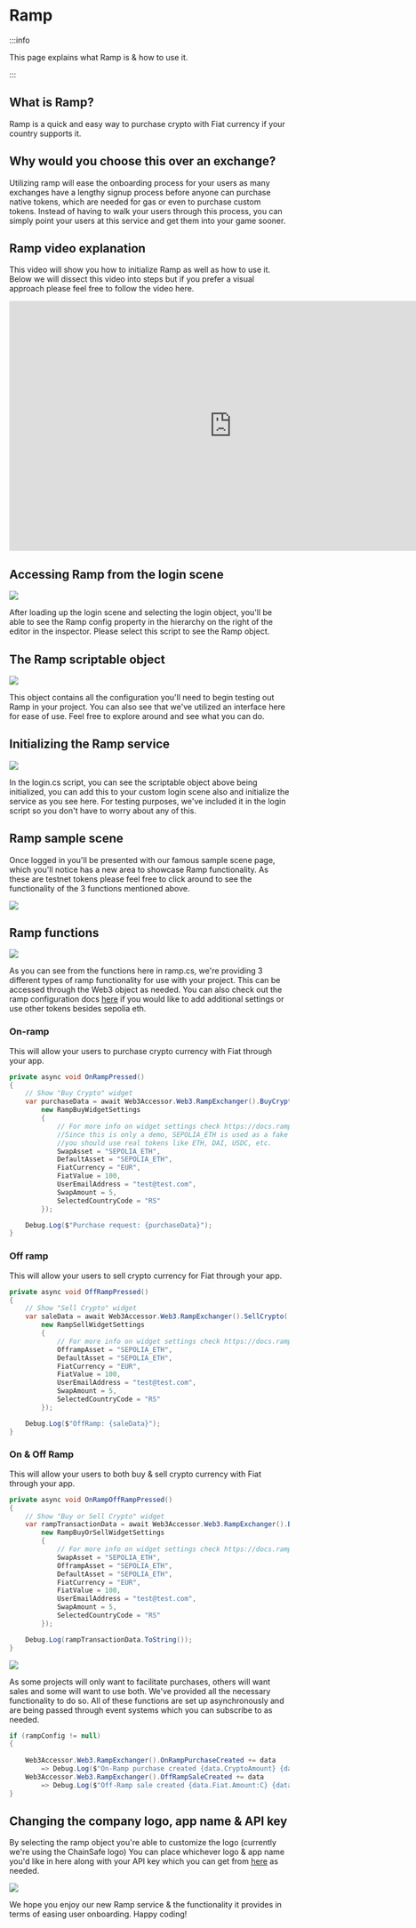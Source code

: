﻿---
slug: /current/ramp
sidebar_position: 15
sidebar_label: Ramp
---


# Ramp

:::info

This page explains what Ramp is & how to use it.

:::

## What is Ramp?

Ramp is a quick and easy way to purchase crypto with Fiat currency if your country supports it.

## Why would you choose this over an exchange?

Utilizing ramp will ease the onboarding process for your users as many exchanges have a lengthy signup process before anyone can purchase native tokens, which are needed for gas or even to purchase custom tokens. Instead of having to walk your users through this process, you can simply point your users at this service and get them into your game sooner.

## Ramp video explanation

This video will show you how to initialize Ramp as well as how to use it. Below we will dissect this video into steps but if you prefer a visual approach please feel free to follow the video here.

<iframe width="800" height="450" src="https://www.youtube.com/embed/FDZXrlusmi4?si=xQ5P4oKAy8rdJhvO" title="YouTube video player" frameborder="0" allow="accelerometer; autoplay; clipboard-write; encrypted-media; gyroscope; picture-in-picture" allowfullscreen></iframe>

## Accessing Ramp from the login scene

![](v2Assets/RampLogin.png)

After loading up the login scene and selecting the login object, you'll be able to see the Ramp config property in the hierarchy on the right of the editor in the inspector. Please select this script to see the Ramp object.

## The Ramp scriptable object

![](v2Assets/RampObject.png)

This object contains all the configuration you'll need to begin testing out Ramp in your project. You can also see that we've utilized an interface here for ease of use. Feel free to explore around and see what you can do.

## Initializing the Ramp service

![](v2Assets/RampInitializeService.png)

In the login.cs script, you can see the scriptable object above being initialized, you can add this to your custom login scene also and initialize the service as you see here. For testing purposes, we've included it in the login script so you don't have to worry about any of this.

## Ramp sample scene

Once logged in you'll be presented with our famous sample scene page, which you'll notice has a new area to showcase Ramp functionality. As these are testnet tokens please feel free to click around to see the functionality of the 3 functions mentioned above.

![](v2Assets/RampSample.png)

## Ramp functions

![](v2Assets/RampFunctionality.png)

As you can see from the functions here in ramp.cs, we're providing 3 different types of ramp functionality for use with your project. This can be accessed through the Web3 object as needed. You can also check out the ramp configuration docs [here](https://docs.ramp.network/configuration) if you would like to add additional settings or use other tokens besides sepolia eth.

### On-ramp

This will allow your users to purchase crypto currency with Fiat through your app.

```csharp
private async void OnRampPressed()
{
    // Show "Buy Crypto" widget
    var purchaseData = await Web3Accessor.Web3.RampExchanger().BuyCrypto(
        new RampBuyWidgetSettings
        {
            // For more info on widget settings check https://docs.ramp.network/configuration
            //Since this is only a demo, SEPOLIA_ETH is used as a fake token. For production environment,
            //you should use real tokens like ETH, DAI, USDC, etc.
            SwapAsset = "SEPOLIA_ETH",
            DefaultAsset = "SEPOLIA_ETH",
            FiatCurrency = "EUR",
            FiatValue = 100,
            UserEmailAddress = "test@test.com",
            SwapAmount = 5,
            SelectedCountryCode = "RS"
        });

    Debug.Log($"Purchase request: {purchaseData}");
}
```

### Off ramp

This will allow your users to sell crypto currency for Fiat through your app.

```csharp
private async void OffRampPressed()
{
    // Show "Sell Crypto" widget
    var saleData = await Web3Accessor.Web3.RampExchanger().SellCrypto(
        new RampSellWidgetSettings
        {
            // For more info on widget settings check https://docs.ramp.network/configuration
            OfframpAsset = "SEPOLIA_ETH",
            DefaultAsset = "SEPOLIA_ETH",
            FiatCurrency = "EUR",
            FiatValue = 100,
            UserEmailAddress = "test@test.com",
            SwapAmount = 5,
            SelectedCountryCode = "RS"            
        });

    Debug.Log($"OffRamp: {saleData}");
}
```

### On & Off Ramp

This will allow your users to both buy & sell crypto currency with Fiat through your app.

```csharp
private async void OnRampOffRampPressed()
{
    // Show "Buy or Sell Crypto" widget
    var rampTransactionData = await Web3Accessor.Web3.RampExchanger().BuyOrSellCrypto(
        new RampBuyOrSellWidgetSettings
        {
            // For more info on widget settings check https://docs.ramp.network/configuration 
            SwapAsset = "SEPOLIA_ETH",
            OfframpAsset = "SEPOLIA_ETH",
            DefaultAsset = "SEPOLIA_ETH",
            FiatCurrency = "EUR",
            FiatValue = 100,
            UserEmailAddress = "test@test.com",
            SwapAmount = 5,
            SelectedCountryCode = "RS"
        });

    Debug.Log(rampTransactionData.ToString());
}
```

![](v2Assets/RampBuySell.png)

As some projects will only want to facilitate purchases, others will want sales and some will want to use both. We've provided all the necessary functionality to do so. All of these functions are set up asynchronously and are being passed through event systems which you can subscribe to as needed.

```csharp
if (rampConfig != null)
{
    
    Web3Accessor.Web3.RampExchanger().OnRampPurchaseCreated += data 
        => Debug.Log($"On-Ramp purchase created {data.CryptoAmount} {data.Asset.Name}");
    Web3Accessor.Web3.RampExchanger().OffRampSaleCreated += data
        => Debug.Log($"Off-Ramp sale created {data.Fiat.Amount:C} {data.Fiat.CurrencySymbol}");
}
```

## Changing the company logo, app name & API key

By selecting the ramp object you're able to customize the logo (currently we're using the ChainSafe logo) You can place whichever logo & app name you'd like in here along with your API key which you can get from [here](https://docs.ramp.network/configuration) as needed.

![](v2Assets/RampLogo.png)

We hope you enjoy our new Ramp service & the functionality it provides in terms of easing user onboarding. Happy coding!